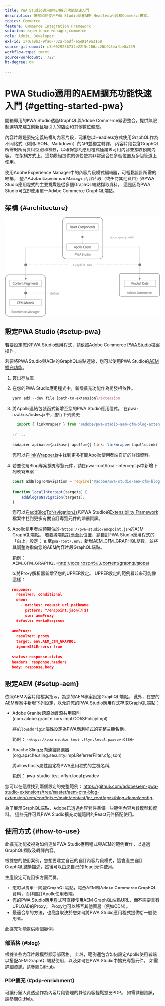 ```yaml
---
title: PWA Studio適用的AEM擴充功能快速入門
description: 瞭解如何使用PWA Studio部署AEM Headless內容和Commerce專案。
topics: Commerce
feature: Commerce Integration Framework
solution: Experience Manager,Commerce
role: Admin, Developer
exl-id: 17c6a9b3-9fa0-432a-b6df-e5e0149a3168
source-git-commit: c3e9029236734e22f5d266ac26b923eafbe0a459
workflow-type: tm+mt
source-wordcount: '722'
ht-degree: 0%

---
```


# PWA Studio適用的AEM擴充功能快速入門 {#getting-started-pwa}

開箱即用的PWA Studio透過GraphQL與Adobe Commerce緊密整合，提供無限制選項來建立創新且吸引人的店面和其他數位體驗。

內容片段是預先定義結構的內容片段，可讓您以Headless方式使用GraphQL作為不同格式（例如JSON、Markdown）的API並獨立轉譯。 內容片段包含GraphQL所需的所有資料型別和欄位，以確保您的應用程式僅請求可用內容並接收預期內容。 在架構方式上，這類模組提供的彈性使其非常適合在多個位置及多個管道上使用。

使用Adobe Experience Manager中的內容片段模式編輯器，可輕鬆設計所需的結構。 整合Adobe Experience Manager內容片段（或任何其他資料）與PWA Studio應用程式的主要挑戰是從多個GraphQL端點擷取資料。 這是因為PWA Studio可立即使用單一Adobe Commerce GraphQL端點。

## 架構 {#architecture}

![PWA headless架構](/help/commerce/cif/assets/pwa-studio/PWA-Studio_Architecture.png)

## 設定PWA Studio {#setup-pwa}

若要設定您的PWA Studio應用程式，請依照Adobe Commerce [PWA Studio檔案](https://developer.adobe.com/commerce/pwa-studio/tutorials/)操作。

若要將PWA Studio與AEM的GraphQL端點連線，您可以使用PWA Studio的[AEM擴充功能](https://github.com/adobe/aem-pwa-studio-extensions)。

1. 簽出存放庫

1. 在您的PWA Studio應用程式中，新增擴充功能作為開發相依性。

   ```javascript
   yarn add --dev file:{path-to-extension}/extension
   ```

1. 將Apollo連結包裝函式新增至您的PWA Studio應用程式。 在pwa-root/src/index.js中，進行下列變更：

   ```javascript
     import { linkWrapper } from '@adobe/pwa-studio-aem-cfm-blog-extension';
   
   // ...
   
   <Adapter apiBase={apiBase} apollo={{ link: linkWrapper(apolloLink) }} store={store}>
   ```

   您可以在[linkWrapper.js](https://github.com/adobe/aem-pwa-studio-extensions/blob/master/aem-cfm-blog-extension/extension/src/linkWrapper.js)中找到更多有關Apollo使用者端自訂的詳細資料。

1. 若要使用Blog專案擴充導覽元件，請在pwa-root/local-intercept.js中新增下列改寫專案：

   ```javascript
   const addBlogToNavigation = require('@adobe/pwa-studio-aem-cfm-blog-extension/src/addBlogToNavigation');
   
   function localIntercept(targets) {
       addBlogToNavigation(targets);
   }    
   ```

   您可以在[addBlogToNavigation.js](https://github.com/adobe/aem-pwa-studio-extensions/blob/master/aem-cfm-blog-extension/extension/src/addBlogToNavigation.js)和PWA Studio的[Extensibility Framework](https://developer.adobe.com/commerce/pwa-studio/guides/general-concepts/extensibility/)檔案中找到更多有關自訂導覽元件的詳細資訊。

1. Apollo使用者端預期位於`<https://pwa-studio/endpoint.js>`的AEM GraphQL端點。 若要將端點對應至此位置，請自訂PWA Studio應用程式的「向上」設定：
a.至`pwa-root/.env`，新增AEM_CFM_GRAPHQL變數，並將其調整為指向您的AEM內容片段GraphQL端點。

   範例： AEM_CFM_GRAPHQL=<http://localhost:4503/content/graphql/global>

   b.將Proxy解析器新增至您的UPPER設定。 UPPER設定的範例看起來可能像這樣：

```json
   response:
     resolver: conditional
     when:
       - matches: request.url.pathname
         pattern: ^/endpoint.json(/|$)
         use: aemProxy
     default: veniaResponse

   aemProxy:
     resolver: proxy
     target: env.AEM_CFM_GRAPHQL
     ignoreSSLErrors: true

   status: response.status
   headers: response.headers
   body: response.body
```

## 設定AEM {#setup-aem}

依照AEM內容片段檔案指示，為您的AEM專案設定GraphQL端點。 此外，在您的AEM專案中新增下列設定，以允許您的PWA Studio應用程式存取GraphQL端點：

* Adobe Granite跨原始資源共用原則(com.adobe.granite.cors.impl.CORSPolicyImpl)

  將`allowedorigin`屬性設定為PWA應用程式的完整主機名稱。

  範例： `<https://pwa-studio-test-vflyn.local.pwadev:9366>`

* Apache Sling反向連結篩選器(org.apache.sling.security.impl.ReferrerFilter.cfg.json)

  將allow.hosts屬性設定為PWA應用程式的主機名稱。

  範例： pwa-studio-test-vflyn.local.pwadev

您可以在這裡找到兩個設定的完整範例： <https://github.com/adobe/aem-pwa-studio-extensions/tree/master/aem-cfm-blog-extension/aem/config/src/main/content/jcr_root/apps/blog-demo/config>。

為了展示GraphQL端點，Adobe已透過內容套件準備一些範例內容片段模型和資料。 這些元件可與PWA Studio擴充功能隨附的React元件搭配使用。

## 使用方式 {#how-to-use}

此擴充功能被視為如何連線PWA Studio應用程式與AEM的範例實作，以透過GraphQL擷取及轉譯內容。

根據您的使用案例，您想要建立自己的自訂內容片段模式，這會產生自訂GraphQL結構描述，然後可以由您自己的React元件使用。

生產設定可能因多方面而異。

* 您可以有單一同盟GraphQL端點，結合AEM和Adobe Commerce GraphQL資料，而非自訂Apollo使用者端。
* 您的PWA Studio應用程式可直接使用AEM GraphQL端點URL，而不需要具有UPLOAD的Proxy。 Proxy也可以移至其他圖層（例如CDN）。
* 最適合您的方法，也高度取決於您如何將PWA Studio應用程式提供給一般使用者。

此擴充功能提供兩個範例。

### 部落格 {#blog}

根據某些內容片段模型顯示部落格。 此外，範例還包含如何設定Apollo使用者端以搭配AEM GraphQL端點使用，以及如何在PWA Studio中擴充導覽元件。 如需詳細資訊，請參閱[GitHub](https://github.com/adobe/aem-pwa-studio-extensions/tree/master/aem-cfm-blog-extension)。

### PDP擴充 {#pdp-enrichment}

可讓行銷人員透過作為內容片段管理的其他內容輕鬆擴充PDP。 如需詳細資訊，請參閱[GitHub](https://github.com/adobe/aem-pwa-studio-extensions/tree/master/aem-cif-product-page-extension)。
